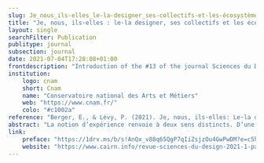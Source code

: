 ```yaml
---
slug: Je_nous_ils-elles_le-la-designer_ses-collectifs-et-les-écosystèmes-de-conception
title: "Je, nous, ils·elles : le·la designer, ses collectifs et les écosystèmes de conception"
layout: single
searchFilter: Publication
publitype: journal
subsection: journal
date: 2021-07-04T17:28:08+01:00
frontdescription: "Introduction of the #13 of the journal Sciences du Design"
institution:
    logo: cnam
    short: Cnam
    name: "Conservatoire national des Arts et Métiers"
    web: "https://www.cnam.fr/"
    colo: "#c1002a"
reference: "Berger, E., & Lévy, P. (2021). Je, nous, ils·elles: Le·la designer, ses collectifs et les écosystèmes de conception. Sciences du Design, 13(1), 10–15."
abstract: "La notion d’expérience renvoie à deux sens distincts. D’une part, elle est un vécu situé, cognitif et affectif, d’ordre phénoménologique (concept d’Erlebnis) ; d’autre part, elle agrège l'ensemble des processus interaction- nels qui constituent notre relation avec le monde dans la durée, et les compétences ainsi acquises (concept d’Erfahrung). Selon la première acception, l’expérience est immédiate et incarnée, alors que la seconde représente la cristallisation d’une somme d’expériences événementielles. Ce couple crée un jeu de tensions entre le vécu, son appropriation et son intégration au fil du temps."
link:
    preface: "https://1drv.ms/b/s!AnQx_v88q65QgP7qIiZsjzOu4GwPwDM?e=c5hCym"
    website: "https://www.cairn.info/revue-sciences-du-design-2021-1-page-10.htm"
---
```

